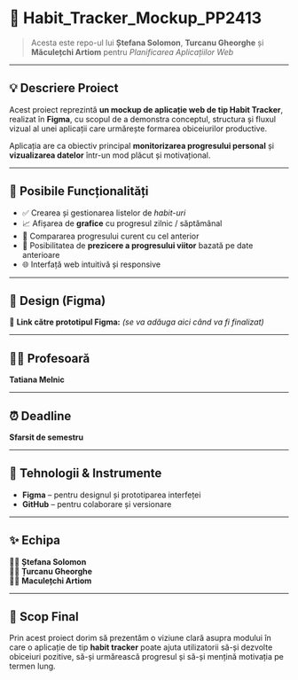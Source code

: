 # 🌿 Habit_Tracker_Mockup_PP2413  

> Acesta este repo-ul lui **Ștefana Solomon**, **Turcanu Gheorghe** și **Măculețchi Artiom** pentru *Planificarea Aplicațiilor Web*  

---

## 💡 Descriere Proiect
Acest proiect reprezintă **un mockup de aplicație web de tip Habit Tracker**, realizat în **Figma**, cu scopul de a demonstra conceptul, structura și fluxul vizual al unei aplicații care urmărește formarea obiceiurilor productive.

Aplicația are ca obiectiv principal **monitorizarea progresului personal** și **vizualizarea datelor** într-un mod plăcut și motivațional.

---

## 🧠 Posibile Funcționalități
- ✅ Crearea și gestionarea listelor de *habit-uri*
- 📈 Afișarea de **grafice** cu progresul zilnic / săptămânal
- 🔁 Compararea progresului curent cu cel anterior
- 🔮 Posibilitatea de **prezicere a progresului viitor** bazată pe date anterioare
- 🌐 Interfață web intuitivă și responsive  

---

## 🎨 Design (Figma)
🔗 **Link către prototipul Figma:** *(se va adăuga aici când va fi finalizat)*

---

## 🧑‍🏫 Profesoară
**Tatiana Melnic**

---

## ⏰ Deadline
**Sfarsit de semestru**

---

## 🧩 Tehnologii & Instrumente
- **Figma** – pentru designul și prototiparea interfeței  
- **GitHub** – pentru colaborare și versionare    

---

## ✨ Echipa
👩‍💻 **Ștefana Solomon**  
👨‍💻 **Țurcanu Gheorghe**  
👨‍💻 **Maculețchi Artiom**

---

## 💬 Scop Final
Prin acest proiect dorim să prezentăm o viziune clară asupra modului în care o aplicație de tip **habit tracker** poate ajuta utilizatorii să-și dezvolte obiceiuri pozitive, să-și urmărească progresul și să-și mențină motivația pe termen lung.
